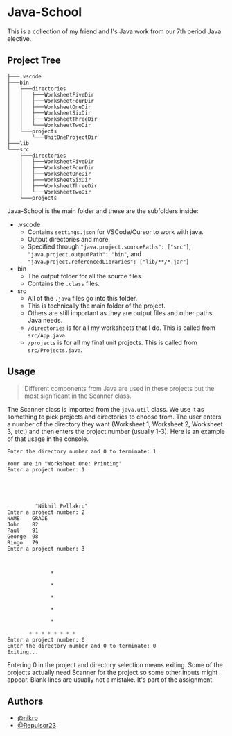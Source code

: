 
# Java-School
This is a collection of my friend and I's Java work from our 7th period Java elective.
##  Project Tree
```
├───.vscode
├───bin
│   ├───directories
│   │   ├───WorksheetFiveDir
│   │   ├───WorksheetFourDir
│   │   ├───WorksheetOneDir
│   │   ├───WorksheetSixDir
│   │   ├───WorksheetThreeDir
│   │   └───WorksheetTwoDir
│   └───projects
│       └───UnitOneProjectDir
├───lib
└───src
    ├───directories
    │   ├───WorksheetFiveDir
    │   ├───WorksheetFourDir
    │   ├───WorksheetOneDir
    │   ├───WorksheetSixDir
    │   ├───WorksheetThreeDir
    │   └───WorksheetTwoDir
    └───projects
```

Java-School is the main folder and these are the subfolders inside:

- .vscode
    - Contains `settings.json` for VSCode/Cursor to work with java.
    - Output directories and more.
    - Specified through `"java.project.sourcePaths": ["src"]`, `"java.project.outputPath": "bin"`, and `"java.project.referencedLibraries": ["lib/**/*.jar"]`
- bin
    - The output folder for all the source files.
    - Contains the `.class` files.
- src
    - All of the `.java` files go into this folder.
    - This is technically the main folder of the project.
    - Others are still important as they are output files and other paths Java needs.
    - `/directories` is for all my worksheets that I do. This is called from `src/App.java`.
    - `/projects` is for all my final unit projects. This is called from `src/Projects.java`.
## Usage
> Different components from Java are used in these projects but the most significant in the Scanner class.

The Scanner class is imported from the `java.util` class. We use it as something to pick projects and directories to choose from. The user enters a number of the directory they want (Worksheet 1, Worksheet 2, Worksheet 3, etc.) and then enters the project number (usually 1-3). Here is an example of that usage in the console.

``` console
Enter the directory number and 0 to terminate: 1

Your are in "Worksheet One: Printing"
Enter a project number: 1





         "Nikhil Pellakru"
Enter a project number: 2
NAME    GRADE
John    82
Paul    91
George  98
Ringo   79
Enter a project number: 3



              *

              *

              *

              *

              *

       * * * * * * * *
Enter a project number: 0
Enter the directory number and 0 to terminate: 0
Exiting...
```

Entering 0 in the project and directory selection means exiting. Some of the projects actually need Scanner for the project so some other inputs might appear. Blank lines are usually not a mistake. It's part of the assignment.
## Authors

- [@nikrp](https://github.com/nikrp)
- [@Repulsor23](https://github.com/Repulsor23)
